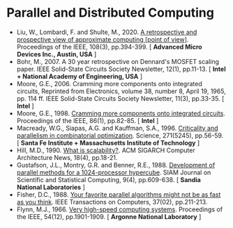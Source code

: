 # Parallel and Distributed Computing

* Liu, W., Lombardi, F. and Shulte, M., 2020. [A retrospective and prospective view of approximate computing [point of view]](https://ieeexplore.ieee.org/abstract/document/9024190/). Proceedings of the IEEE, 108(3), pp.394-399. [ **Advanced Micro Devices Inc., Austin, USA** ]
* Bohr, M., 2007. A 30 year retrospective on Dennard's MOSFET scaling paper. IEEE Solid-State Circuits Society Newsletter, 12(1), pp.11-13. [ **Intel + National Academy of Engineering, USA** ]
* Moore, G.E., 2006. Cramming more components onto integrated circuits, Reprinted from Electronics, volume 38, number 8, April 19, 1965, pp. 114 ff. IEEE Solid-State Circuits Society Newsletter, 11(3), pp.33-35. [ **Intel** ]
* Moore, G.E., 1998. [Cramming more components onto integrated circuits](http://www.computer-architecture.org/textual/Moore-Cramming-More-Components-1965.pdf). Proceedings of the IEEE, 86(1), pp.82-85. [ **Intel** ]
* Macready, W.G., Siapas, A.G. and Kauffman, S.A., 1996. [Criticality and parallelism in combinatorial optimization](https://www.science.org/doi/abs/10.1126/science.271.5245.56). Science, 271(5245), pp.56-59. [ **Santa Fe Institute + Massachusetts Institute of Technology** ]
* Hill, M.D., 1990. [What is scalability?](https://dl.acm.org/doi/abs/10.1145/121973.121975). ACM SIGARCH Computer Architecture News, 18(4), pp.18-21.
* Gustafson, J.L., Montry, G.R. and Benner, R.E., 1988. [Development of parallel methods for a 1024-processor hypercube](https://epubs.siam.org/doi/abs/10.1137/0909041). SIAM Journal on Scientific and Statistical Computing, 9(4), pp.609-638. [ **Sandia National Laboratories** ]
* Fisher, D.C., 1988. [Your favorite parallel algorithms might not be as fast as you think](https://store.computer.org/csdl/journal/tc/1988/02/t0211/13rRUy2YLRY). IEEE Transactions on Computers, 37(02), pp.211-213.
* Flynn, M.J., 1966. [Very high-speed computing systems](https://ieeexplore.ieee.org/abstract/document/1447203). Proceedings of the IEEE, 54(12), pp.1901-1909. [ **Argonne National Laboratory** ]
